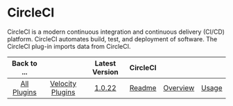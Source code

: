 
# CircleCI

CircleCI is a modern continuous integration and continuous delivery (CI/CD) platform. CircleCI automates build, test, and deployment of software. The CircleCI plug-in imports data from CircleCI.

|Back to ...||Latest Version|CircleCI |||
| :---: | :---: | :---: | :---: | :---: | :---: |
|[All Plugins](../../index.md)|[Velocity Plugins](../README.md)|[1.0.22](https://raw.githubusercontent.com/UrbanCode/IBM-UCV-PLUGINS/main/files/ucv-ext-circleci/ucv-ext-circleci-1.0.22.tar.7z.001)|[Readme](README.md)|[Overview](overview.md)|[Usage](usage.md)|[Downloads](downloads.md)|
